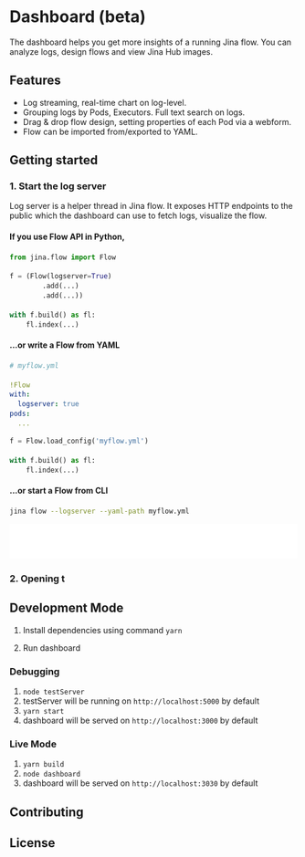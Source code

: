 # Dashboard (beta)

The dashboard helps you get more insights of a running Jina flow. You can analyze logs, design flows and view Jina Hub images.

## Features

- Log streaming, real-time chart on log-level.
- Grouping logs by Pods, Executors. Full text search on logs.
- Drag & drop flow design, setting properties of each Pod via a webform.
- Flow can be imported from/exported to YAML.

## Getting started

### 1. Start the log server

Log server is a helper thread in Jina flow. It exposes HTTP endpoints to the public which the dashboard can use to fetch logs, visualize the flow.    

#### If you use Flow API in Python,

```python
from jina.flow import Flow

f = (Flow(logserver=True)
        .add(...)
        .add(...))

with f.build() as fl:
    fl.index(...)
```

#### ...or write a Flow from YAML

```yaml
# myflow.yml

!Flow
with:
  logserver: true
pods:
  ...
```

```python
f = Flow.load_config('myflow.yml')

with f.build() as fl:
    fl.index(...)
```

#### ...or start a Flow from CLI

```bash
jina flow --logserver --yaml-path myflow.yml 
```

<p align="center">
<img src=".github/logserver.svg" alt="logserver success started">
</p>

### 2. Opening t


## Development Mode

1. Install dependencies using command `yarn`

2. Run dashboard

### Debugging

1. `node testServer`
2.  testServer will be running on `http://localhost:5000` by default
3. `yarn start`
4.  dashboard will be served on `http://localhost:3000` by default

### Live Mode

1. `yarn build`
2. `node dashboard`
3. dashboard will be served on `http://localhost:3030` by default


## Contributing

## License

